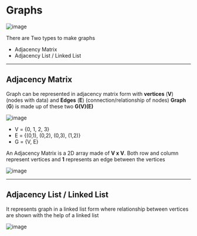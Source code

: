 # Graphs

![image](https://images.javatpoint.com/ds/images/graph-definition.png)

There are Two types to make graphs
- Adjacency Matrix
- Adjacency List / Linked List
   
****
## Adjacency Matrix

Graph can be represented in adjacency matrix form with **vertices** (**V**) (nodes with data) and **Edges** (**E**) (connection/relationship of nodes)
**Graph** (**G**) is made up of these two **G(V)(E)**

![image](https://cdn.programiz.com/sites/tutorial2program/files/graph-vertices-edges_0.png)

- V = {0, 1, 2, 3}
- E = {(0,1), (0,2), (0,3), (1,2)}
- G = {V, E}

An Adjacency Matrix is a 2D array made of **V x V**. Both row and column represent vertices and **1** represents an edge between the vertices

![image](https://cdn.programiz.com/sites/tutorial2program/files/adjacency-matrix_1.png)
***
## Adjacency List / Linked List
It represents graph in a linked list form where relationship between vertices are shown with the help of a linked list

![image](https://cdn.programiz.com/sites/tutorial2program/files/adjacency-list.png)

